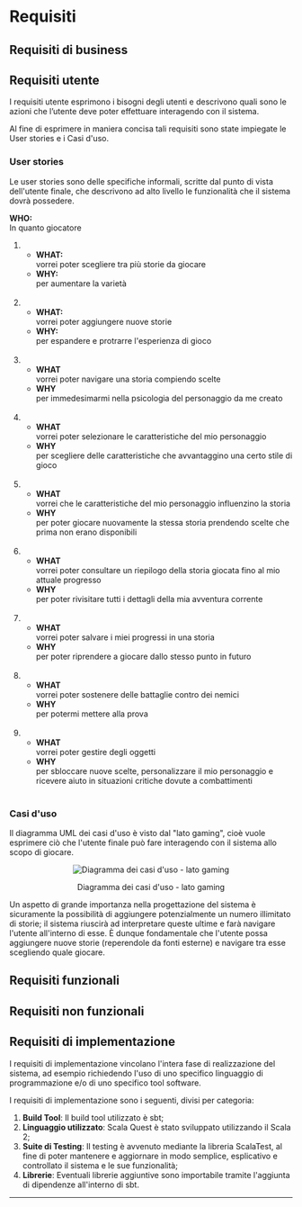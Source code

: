 # Requisiti
## Requisiti di business

## Requisiti utente
I requisiti utente esprimono i bisogni degli utenti e descrivono quali sono le azioni che l’utente deve poter effettuare interagendo con il sistema.  

Al fine di esprimere in maniera concisa tali requisiti sono state impiegate le User stories e i Casi d'uso.

### User stories
Le user stories sono delle specifiche informali, scritte dal punto di vista dell'utente finale, che descrivono ad alto livello le funzionalità che il sistema dovrà possedere.

**WHO:**  
In quanto giocatore

1.  - **WHAT:**  
    vorrei poter scegliere tra più storie da giocare
    - **WHY:**  
    per aumentare la varietà
<br/><br/>
2.  - **WHAT:**  
    vorrei poter aggiungere nuove storie
    - **WHY:**  
    per espandere e protrarre l'esperienza di gioco
<br/><br/>
3.  - **WHAT**  
    vorrei poter navigare una storia compiendo scelte
    - **WHY**  
    per immedesimarmi nella psicologia del personaggio da me creato
<br/><br/>
4.  - **WHAT**  
    vorrei poter selezionare le caratteristiche del mio personaggio
    - **WHY**  
    per scegliere delle caratteristiche che avvantaggino una certo stile di gioco
<br/><br/>
5.  - **WHAT**  
    vorrei che le caratteristiche del mio personaggio influenzino la storia
    - **WHY**  
    per poter giocare nuovamente la stessa storia prendendo scelte che prima non erano disponibili
<br/><br/>
6.  - **WHAT**  
    vorrei poter consultare un riepilogo della storia giocata fino al mio attuale progresso
    - **WHY**  
    per poter rivisitare tutti i dettagli della mia avventura corrente
<br/><br/>
7.  - **WHAT**  
    vorrei poter salvare i miei progressi in una storia
    - **WHY**  
    per poter riprendere a giocare dallo stesso punto in futuro 
<br/><br/>
8.  - **WHAT**  
    vorrei poter sostenere delle battaglie contro dei nemici
    - **WHY**  
    per potermi mettere alla prova
<br/><br/>
8.  - **WHAT**  
    vorrei poter gestire degli oggetti
    - **WHY**  
    per sbloccare nuove scelte, personalizzare il mio personaggio e ricevere aiuto in situazioni critiche dovute a combattimenti
<br/><br/>

 
### Casi d'uso
Il diagramma UML dei casi d'uso è visto dal "lato gaming", cioè vuole esprimere ciò che l'utente finale può fare interagendo con il sistema allo scopo di giocare.

<div align="center">
  <img src="https://images2.imgbox.com/ad/48/cxZ6HHjH_o.png" alt="Diagramma dei casi d'uso - lato gaming">
  <p align="center">Diagramma dei casi d'uso - lato gaming</p>
</div>

Un aspetto di grande importanza nella progettazione del sistema è sicuramente la possibilità di aggiungere potenzialmente un numero illimitato di storie; il sistema riuscirà ad interpretare queste ultime e farà navigare l'utente all'interno di esse. È dunque fondamentale che l'utente possa aggiungere nuove storie (reperendole da fonti esterne) e navigare tra esse scegliendo quale giocare.

## Requisiti funzionali

## Requisiti non funzionali

## Requisiti di implementazione
I requisiti di implementazione vincolano l'intera fase di realizzazione del sistema, ad esempio richiedendo l'uso di uno specifico linguaggio di programmazione e/o di uno specifico tool software.  

I requisiti di implementazione sono i seguenti, divisi per categoria: 
1. __Build Tool__: Il build tool utilizzato è sbt;
2. __Linguaggio utilizzato__: Scala Quest è stato sviluppato utilizzando il Scala 2;
3. __Suite di Testing__: Il testing è avvenuto mediante la libreria ScalaTest, al fine di poter mantenere e aggiornare in modo
semplice, esplicativo e controllato il sistema e le sue funzionalità;
4. __Librerie__: Eventuali librerie aggiuntive sono importabile tramite l'aggiunta di dipendenze all'interno di sbt. 

---